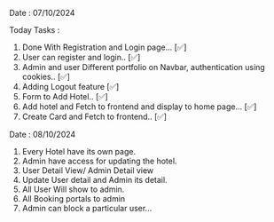 Date : 07/10/2024

Today Tasks : 
1. Done With Registration and Login page... [✅]
2. User can register and login.. [✅]
3. Admin and user Different portfolio on Navbar, authentication using cookies.. [✅]
4. Adding Logout feature [✅]
5. Form to Add Hotel.. [✅]
6. Add hotel and Fetch to frontend and display to home page... [✅]
7. Create Card and Fetch to frontend.. [✅]

Date : 08/10/2024

1. Every Hotel have its own page.
2. Admin have access for updating the hotel.
3. User Detail View/ Admin Detail view
4. Update User detail and Admin its detail.
5. All User Will show to admin.
6. All Booking portals to admin
7. Admin can block a particular user...
